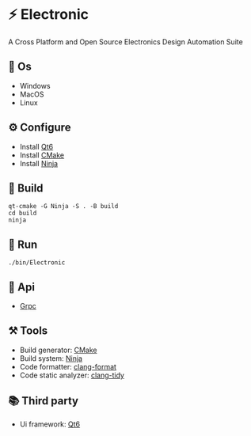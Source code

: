 # ⚡ Electronic
A Cross Platform and Open Source Electronics Design Automation Suite

## 👾 Os 
- Windows
- MacOS
- Linux

## ⚙️ Configure
- Install [Qt6](https://doc.qt.io/qt-6)
- Install [CMake](https://cmake.org)
- Install [Ninja](https://ninja-build.org)

## 🔨 Build
```
qt-cmake -G Ninja -S . -B build
cd build
ninja
```

## 🚀 Run 
```
./bin/Electronic
```

## 🧿 Api
- [Grpc](../api)

## ⚒️ Tools
- Build generator: [CMake](https://cmake.org)
- Build system: [Ninja](https://ninja-build.org)
- Code formatter: [clang-format](https://clang.llvm.org/docs/ClangFormat.html)
- Code static analyzer: [clang-tidy](https://clang.llvm.org/extra/clang-tidy)

## 📚 Third party 
- Ui framework: [Qt6](https://doc.qt.io/qt-6)

